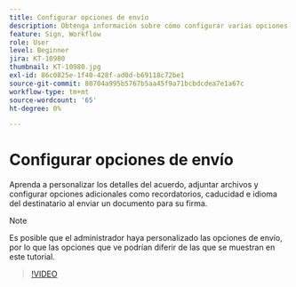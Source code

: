 ```yaml
---
title: Configurar opciones de envío
description: Obtenga información sobre cómo configurar varias opciones al enviar un documento para su firma
feature: Sign, Workflow
role: User
level: Beginner
jira: KT-10980
thumbnail: KT-10980.jpg
exl-id: 86c0825e-1f40-428f-ad0d-b69118c72be1
source-git-commit: 80704a995b5767b5aa45f9a71bcbdcdea7e1a67c
workflow-type: tm+mt
source-wordcount: '65'
ht-degree: 0%

---
```


# Configurar opciones de envío

Aprenda a personalizar los detalles del acuerdo, adjuntar archivos y configurar opciones adicionales como recordatorios, caducidad e idioma del destinatario al enviar un documento para su firma.

>[!NOTE]
>
>Es posible que el administrador haya personalizado las opciones de envío, por lo que las opciones que ve podrían diferir de las que se muestran en este tutorial.

>[!VIDEO](https://video.tv.adobe.com/v/3414433?quality=12&learn=on&hidetitle=true&captions=spa)

